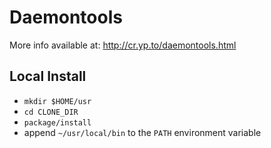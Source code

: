 # Daemontools
More info available at: http://cr.yp.to/daemontools.html

## Local Install
- `mkdir $HOME/usr`
- `cd CLONE_DIR`
- `package/install`
- append `~/usr/local/bin` to the `PATH` environment variable
